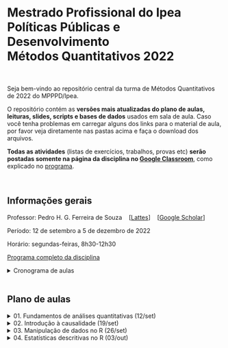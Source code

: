# Mestrado Profissional do Ipea <br> Políticas Públicas e Desenvolvimento <br> Métodos Quantitativos 2022

<br> 

Seja bem-vindo ao repositório central da turma de Métodos Quantitativos de 2022 do MPPPD/Ipea. 

O repositório contém as **versões mais atualizadas do plano de aulas, leituras, slides, scripts e bases de dados** usados em sala de aula. Caso você tenha problemas em carregar alguns dos links para o material de aula, por favor veja diretamente nas pastas acima e faça o download dos arquivos.

**Todas as atividades** (listas de exercícios, trabalhos, provas etc) **serão postadas somente na página da disciplina no [Google Classroom](http://classroom.google.com)**, como explicado no [programa](programa-completo.pdf). 


<br>

## Informações gerais

Professor: Pedro H. G. Ferreira de Souza  &nbsp;&nbsp;  [[Lattes](http://lattes.cnpq.br/6550053913880063)] &nbsp;&nbsp; [[Google Scholar](https://scholar.google.com.br/citations?user=OO5-iGcAAAAJ&hl=pt-BR)]

Período: 12 de setembro a 5 de dezembro de 2022

Horário: segundas-feiras, 8h30-12h30

[Programa completo da disciplina](programa-completo.pdf)

<details><summary>Cronograma de aulas</summary>

---
 
| Aula | Data  | Tópico                                               | Aula prática? | Entrega de atividade? |
|------|-------|------------------------------------------------------|---------------|-----------------------|
| 1    | 12/09 | [Fundamentos de análises quantitativas](01-fundamentos/) | Não           | Não                   |
| 2    | 19/09 | [Introdução à causalidade](02-causalidade/)              | Não           | Sim                   |
| 3    | 26/09 | [Manipulação de dados no R](03-introducao-R/)            | Sim           | Sim                   |
| 4    | 03/10 | [Estatísticas descritivas no R](04-estatistica-descritiva/) | Sim           | Sim                   |
| 5    | 10/10 | Fundamentos de probabilidade                         | Não           | Não                   |
| 6    | 17/10 | Inferência estatística                               | Não           | Não                   |
| 7    | 24/10 | Testes de hipóteses                                  | Não           | Sim                   |
| -    | 31/10 | **NÃO HAVERÁ AULA**                                  | -             | Não                   |
| 8    | 07/11 | Probabilidade, inferência e testes de hipóteses no R | Sim           | Sim                   |
| 9    | 14/11 | Regressao linear, parte 1                            | Não           | Não                   |
| 10   | 21/11 | Regressão linear, parte 2                            | Não           | Sim                   |
| -    | 28/11 | **NÃO HAVERÁ AULA**                                  | -             | Não                   |
| 11   | 05/12 | Regressão linear no R                                | Sim           | Sim                   |
| -    | 16/12 | **PRAZO PARA ENTREGA DO TRABALHO FINAL**             | -             | Sim                   |
 
---
  
</details>




<br>

## Plano de aulas

<details><summary>01. Fundamentos de análises quantitativas (12/set) </summary>

---
 
Leitura obrigatória

&nbsp;&nbsp;&nbsp;&nbsp;&nbsp; [Babbie 2021, cap. 4](01-fundamentos/leituras/babbie-2021-cap4.pdf)

Leituras optativas

&nbsp;&nbsp;&nbsp;&nbsp;&nbsp; [Babbie 2021, cap. 1](01-fundamentos/leituras/babbie-2021-cap1.pdf)
 
&nbsp;&nbsp;&nbsp;&nbsp;&nbsp; [Kellstedt e Whitten 2018, p. 1-42](01-fundamentos/leituras/kellstedt-whitten-2018-p1a42.pdf)

&nbsp;&nbsp;&nbsp;&nbsp;&nbsp; [King, Keohane e Verba 1994, cap. 1](01-fundamentos/leituras/king-keohane-verba-1994-cap1.pdf)

&nbsp;&nbsp;&nbsp;&nbsp;&nbsp; [Ragin e Amoroso 2011, caps. 1 e 2](01-fundamentos/leituras/ragin-amoroso-2011-cap1e2.pdf)
 
Slides
 
&nbsp;&nbsp;&nbsp;&nbsp;&nbsp; [pdf para download](01-fundamentos/slides/MQ_2022_Aula_01.pdf)

Atividade \#1

&nbsp;&nbsp;&nbsp;&nbsp;&nbsp; [Perguntas](01-fundamentos/atividade/atividade01.pdf)

&nbsp;&nbsp;&nbsp;&nbsp;&nbsp; [Gabarito](01-fundamentos/atividade/atividade01-gabarito.pdf)

---
  
</details>

<details><summary>02. Introdução à causalidade (19/set) </summary>

---
 
Leituras obrigatórias

&nbsp;&nbsp;&nbsp;&nbsp;&nbsp; [Cunningham 2021, cap. 4](02-causalidade/leituras/cunningham-2021-cap4.pdf) 
 
&nbsp;&nbsp;&nbsp;&nbsp;&nbsp; [Kellstedt e Whitten 2018, cap. 3](02-causalidade/leituras/kellstedt-whitten-2018-cap3.pdf)

&nbsp;&nbsp;&nbsp;&nbsp;&nbsp; [Kellstedt e Whitten 2018, cap. 4](02-causalidade/leituras/kellstedt-whitten-2018-cap4.pdf)

Leitura optativa

&nbsp;&nbsp;&nbsp;&nbsp;&nbsp; [Dowd e Town 2002](02-causalidade/leituras/dowd-town-2002.pdf)

Slides
 
&nbsp;&nbsp;&nbsp;&nbsp;&nbsp; [pdf para download](02-causalidade/slides/MQ_2022_Aula_02.pdf)

Atividade \#1

&nbsp;&nbsp;&nbsp;&nbsp;&nbsp; [Perguntas](02-causalidade/atividade/atividade01.pdf)

&nbsp;&nbsp;&nbsp;&nbsp;&nbsp; [Gabarito](02-causalidade/atividade/atividade01-gabarito.pdf)
---
  
</details>

<details><summary>03. Manipulação de dados no R (26/set) </summary>

---
 
Leituras obrigatórias

&nbsp;&nbsp;&nbsp;&nbsp;&nbsp; Curso-R, *Ciência de Dados em R*, capítulos 1 a 6 

&nbsp;&nbsp;&nbsp;&nbsp;&nbsp; [[versão web](https://livro.curso-r.com/index.html)] &nbsp;&nbsp; [[pdf completo](https://livro.curso-r.com/livro-curso-r.pdf)] &nbsp;&nbsp; [[pdf para aula](03-introducao-R/leituras/curso-r-livro-cap1a6.pdf)] 


&nbsp;&nbsp;&nbsp;&nbsp;&nbsp; IBPAD, *Ciência de Dados em R - Introdução*, capítulos 1 a 5 

&nbsp;&nbsp;&nbsp;&nbsp;&nbsp; [[versão web](https://cdr.ibpad.com.br/index.html)] &nbsp;&nbsp; [[pdf completo](https://cdr.ibpad.com.br/cdr-intro.pdf)] &nbsp;&nbsp; [[pdf para aula](03-introducao-R/leituras/ibpad-livro-cap1a6.pdf)] 
 
Leituras optativas

&nbsp;&nbsp;&nbsp;&nbsp;&nbsp; Roger Peng, *R Programming for Data Science*, capítulos 3 a 6 

&nbsp;&nbsp;&nbsp;&nbsp;&nbsp; [[versão web](https://bookdown.org/rdpeng/rprogdatascience/)] &nbsp;&nbsp; [[pdf completo](https://leanpub.com/rprogramming)] &nbsp;&nbsp; [[pdf para aula](03-introducao-R/leituras/roger-peng-cap3a6.pdf)] 

&nbsp;&nbsp;&nbsp;&nbsp;&nbsp; Rafael Irizarry, *Introduction to Data Science*, capítulos 1 a 6  

&nbsp;&nbsp;&nbsp;&nbsp;&nbsp; [[versão web](https://rafalab.github.io/dsbook/)] &nbsp;&nbsp; [[pdf completo](https://leanpub.com/datasciencebook)] &nbsp;&nbsp; [[pdf para aula](03-introducao-R/leituras/rafael-irizarry-cap1a5.pdf)] 
 
Slides
 
&nbsp;&nbsp;&nbsp;&nbsp;&nbsp; [pdf para download](03-introducao-R/slides/MQ_2022_Aula_03.pdf)
 
Material de apoio (scripts, dados e afins)
 
&nbsp;&nbsp;&nbsp;&nbsp;&nbsp; [zip para download](03-introducao-R/material-apoio.zip)
 
 
---
 
  
</details>


<details><summary>04. Estatísticas descritivas no R (03/out) </summary>

---
 
Leituras obrigatórias

&nbsp;&nbsp;&nbsp;&nbsp;&nbsp; [Agresti 2018 cap. 3](/04-estatistica-descritiva/leituras/agresti-2018-cap3.pdf)

&nbsp;&nbsp;&nbsp;&nbsp;&nbsp; [Bussab e Morettin 2010 caps. 3 e 4](/04-estatistica-descritiva/leituras/bussab-morettin-2010-cap3e4.pdf)
 
Leituras optativas

&nbsp;&nbsp;&nbsp;&nbsp;&nbsp; [Huntington-Klein 2022 caps. 3 e 4](/04-estatistica-descritiva/leituras/huntington-klein-2022-cap3e4.pdf)

&nbsp;&nbsp;&nbsp;&nbsp;&nbsp; [Kellstedt e Whitten 2018 cap. 6](/04-estatistica-descritiva/leituras/kellstedt-whitten-2018-cap6.pdf)
 
Slides

  
&nbsp;&nbsp;&nbsp;&nbsp;&nbsp; Em breve

Scripts
  
&nbsp;&nbsp;&nbsp;&nbsp;&nbsp; Em breve
 
Bases de dados
 
&nbsp;&nbsp;&nbsp;&nbsp;&nbsp; Em breve
 
---
 
  
</details>
